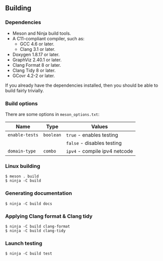 ## Building

### Dependencies

* Meson and Ninja build tools.
* A C11-compliant compiler, such as:
  * GCC 4.6 or later.
  * Clang 3.1 or later.
* Doxygen 1.8.17 or later.
* GraphViz 2.40.1 or later.
* Clang Format 8 or later.
* Clang Tidy 8 or later.
* GCovr 4.2-2 or later.

If you already have the dependencies installed, then you should be able to build fairly trivially.

### Build options

There are some options in `meson_options.txt`:

| Name           | Type      | Values                         |
|----------------|-----------|--------------------------------|
| `enable-tests` | `boolean` | `true` - enables testing       |
|                |           | `false` - disables testing     |
| `domain-type`  | `combo`   | `ipv4` - compile ipv4 netcode  |

### Linux building

```
$ meson . build
$ ninja -C build
```

### Generating documentation

```
$ ninja -C build docs
```

### Applying Clang format & Clang tidy

```
$ ninja -C build clang-format
$ ninja -C build clang-tidy
```

### Launch testing

```
$ ninja -C build test
```
